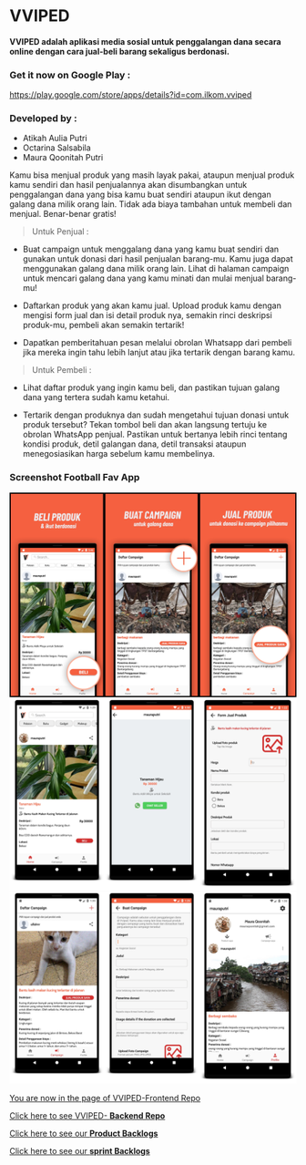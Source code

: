 
# VVIPED
#### VVIPED adalah aplikasi media sosial untuk penggalangan dana secara online dengan cara jual-beli barang sekaligus berdonasi.

### Get it now on Google Play : 
<https://play.google.com/store/apps/details?id=com.ilkom.vviped>

### Developed by :
- Atikah Aulia Putri
- Octarina Salsabila
- Maura Qoonitah Putri

Kamu bisa menjual produk yang masih layak pakai, ataupun menjual produk kamu sendiri dan hasil penjualannya akan disumbangkan untuk penggalangan dana yang bisa kamu buat sendiri ataupun ikut dengan galang dana milik orang lain. Tidak ada biaya tambahan untuk membeli dan menjual. Benar-benar gratis!

> Untuk Penjual  : 
- Buat campaign untuk menggalang dana yang kamu buat sendiri dan gunakan untuk donasi dari hasil penjualan barang-mu. Kamu juga dapat menggunakan galang dana milik orang lain. Lihat di halaman campaign untuk mencari galang dana yang kamu minati dan mulai menjual barang-mu!

- Daftarkan produk yang akan kamu jual. Upload produk kamu dengan mengisi form jual dan isi detail produk nya, semakin rinci deskripsi produk-mu, pembeli akan semakin tertarik!

- Dapatkan pemberitahuan pesan melalui obrolan Whatsapp dari pembeli jika mereka ingin tahu lebih lanjut atau jika tertarik dengan barang kamu.

> Untuk Pembeli :
- Lihat daftar produk yang ingin kamu beli, dan pastikan tujuan galang dana yang tertera sudah kamu ketahui. 

- Tertarik dengan produknya dan sudah mengetahui tujuan donasi untuk produk tersebut? Tekan tombol beli dan akan langsung tertuju ke obrolan WhatsApp penjual. Pastikan untuk bertanya lebih rinci tentang kondisi produk, detil galangan dana, detil transaksi ataupun menegosiasikan harga sebelum kamu membelinya.

### Screenshot Football Fav App
<img src="Screenshot1.jpg" width="700" />
<img src="Screenshot2.jpg" width="700" />
<img src="Screenshot3.jpg" width="700" />

[You are now in the page of VVIPED-Frontend Repo](https://github.com/AtikahBZqAulia/Vviped)

[Click here to see VVIPED- **Backend Repo**](https://github.com/AtikahBZqAulia/Vviped-Backend/)

[Click here to see our **Product Backlogs**](https://www.notion.so/0cb3638b1c284c1eb3f79f7f59e96a30?v=8cd37891c4d14f6fa1b0f9ca61ecf47a)

[Click here to see our  **sprint Backlogs**](https://www.notion.so/2211bb67dff7463aa22412926b6de731?v=850f8478b92c4e679cc2df9f4f9802e7)



